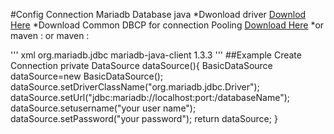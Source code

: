 ﻿#Config Connection Mariadb Database java 
 *Dwonload driver [Downlod Here](central.maven.org/maven2/org/mariadb/jdbc/mariadb-java-client/1.3.3/mariadb-java-client-1.3.3.jar)
 *Download Common DBCP for connection Pooling [Download Here](central.maven.org/maven2/commons-dbcp/commons-dbcp/1.4/commons-dbcp-1.4.jar)
 *or maven :
	or maven :

''' xml
<dependency>
    <groupId>org.mariadb.jdbc</groupId>
    <artifactId>mariadb-java-client</artifactId>
    <version>1.3.3</version>
</dependency>
'''
##Example Create Connection
private DataSource dataSource(){
	BasicDataSource dataSource=new BasicDataSource();
	dataSource.setDriverClassName("org.mariadb.jdbc.Driver");
	dataSource.setUrl("jdbc:mariadb://localhost:port:/databaseName");
	dataSource.setusername("your user name");
	dataSource.setPassword("your password");
return dataSource;
}